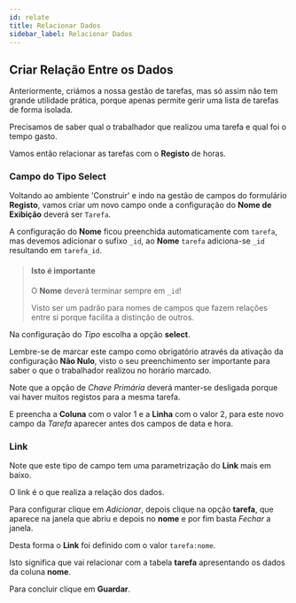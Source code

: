 ```yaml
---
id: relate
title: Relacionar Dados
sidebar_label: Relacionar Dados
---
```


## Criar Relação Entre os Dados 

Anteriormente, criámos a nossa gestão de tarefas, mas só assim não tem grande utilidade prática, porque apenas permite gerir uma lista de tarefas de forma isolada.

Precisamos de saber qual o trabalhador que realizou uma tarefa e qual foi o tempo gasto.

Vamos então relacionar as tarefas com o **Registo** de horas.

### Campo do Tipo Select

Voltando ao ambiente 'Construir' e indo na gestão de campos do formulário **Registo**, vamos criar um novo campo onde a configuração do **Nome de Exibição** deverá ser `Tarefa`.

A configuração do **Nome** ficou preenchida automaticamente com `tarefa`, mas devemos adicionar o sufixo `_id`, ao **Nome** `tarefa` adiciona-se `_id` resultando em `tarefa_id`.

> #### Isto é importante
> O **Nome** deverá terminar sempre em `_id`!
>
> Visto ser um padrão para nomes de campos que fazem relações entre si porque facilita a distinção de outros.

Na configuração do _Tipo_ escolha a opção **select**.

Lembre-se de marcar este campo como obrigatório através da ativação da configuração **Não Nulo**, visto o seu preenchimento ser importante para saber o que o trabalhador realizou no horário marcado.

Note que a opção de _Chave Primária_ deverá manter-se desligada porque vai haver muitos registos para a mesma tarefa.

E preencha a **Coluna** com o valor 1 e a **Linha** com o valor 2, para este novo campo da _Tarefa_ aparecer antes dos campos de data e hora.

### Link

Note que este tipo de campo tem uma parametrização do **Link** mais em baixo.

O link é o que realiza a relação dos dados.

Para configurar clique em _Adicionar_, depois clique na opção **tarefa**, que aparece na janela que abriu e depois no **nome** e por fim basta _Fechar_ a janela.

Desta forma o **Link** foi definido com o valor `tarefa:nome`.

Isto significa que vai relacionar com a tabela **tarefa** apresentando os dados da coluna **nome**.

Para concluir clique em **Guardar**.
